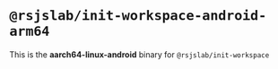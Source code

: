 # `@rsjslab/init-workspace-android-arm64`

This is the **aarch64-linux-android** binary for `@rsjslab/init-workspace`
